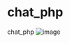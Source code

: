 # chat_php
chat_php
![image](https://github.com/al1cappuccino/chat_php/assets/119801957/6895f6c9-352b-426e-85f4-cd15df9065f7)
